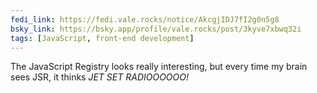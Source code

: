 ```yaml
---
fedi_link: https://fedi.vale.rocks/notice/AkcgjIDJ7fI2g0n5g8
bsky_link: https://bsky.app/profile/vale.rocks/post/3kyve7xbwq32i
tags: [JavaScript, front-end development]
---
```


The JavaScript Registry looks really interesting, but every time my brain sees JSR, it thinks _JET SET RADIOOOOOO!_
